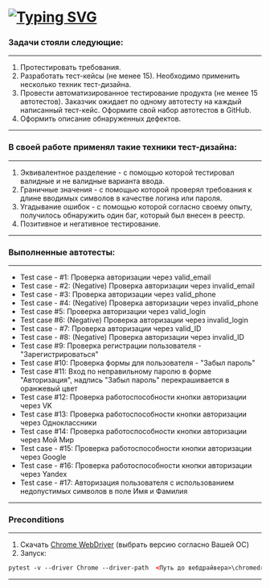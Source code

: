 # [![Typing SVG](https://readme-typing-svg.herokuapp.com?font=Fira+Code&pause=1000&width=800&lines=%D0%98%D1%82%D0%BE%D0%B3%D0%BE%D0%B2%D1%8B%D0%B9+%D0%BF%D1%80%D0%BE%D0%B5%D0%BA%D1%82+%D0%BF%D0%BE+%D0%B0%D0%B2%D1%82%D0%BE%D0%BC%D0%B0%D1%82%D0%B8%D0%B7%D0%B0%D1%86%D0%B8%D0%B8+%D1%82%D0%B5%D1%81%D1%82%D0%B8%D1%80%D0%BE%D0%B2%D0%B0%D0%BD%D0%B8%D1%8F+-+Selenium)](https://git.io/typing-svg) #

### Задачи стояли следующие: 
---
1. Протестировать требования.
2. Разработать тест-кейсы (не менее 15). Необходимо применить несколько техник тест-дизайна.
3. Провести автоматизированное тестирование продукта (не менее 15 автотестов). Заказчик ожидает по одному автотесту на каждый написанный тест-кейс. Оформите свой набор автотестов в GitHub.
4. Оформить описание обнаруженных дефектов.
---
### В своей работе применял такие техники тест-дизайна:
---
1. Эквивалентное разделение - с помощью которой тестировал валидные и не валидные варианта ввода.  
2. Граничные значения - с помощью которой проверял требования к длине вводимых символов в качестве логина или пароля.   
3. Угадывание ошибок - с помощью которой согласно своему опыту, получилось обнаружить один баг, который был внесен в реестр.  
4. Позитивное и негативное тестирование.   
---
### Выполненные автотесты:
---
* Test case - #1:
Проверка авторизации через valid_email
* Test case - #2: (Negative)
Проверка авторизации через invalid_email
* Test case - #3:
 Проверка авторизации через valid_phone
* Test case - #4: (Negative)
 Проверка авторизации через invalid_phone
* Test case #5:
 Проверка авторизации через valid_login
* Test case #6: (Negative)
 Проверка авторизации через invalid_login
* Test case - #7:
 Проверка авторизации через valid_ID
* Test case - #8: (Negative)
 Проверка авторизации через invalid_ID
* Test case #9:
 Проверка регистрации пользователя - "Зарегистрироваться"
* Test case #10:
 Проверка формы для пользователя - "Забыл пароль"
* Test case #11:
 Вход по неправильному паролю в форме "Авторизация", надпись "Забыл пароль" перекрашивается в оранжевый цвет
* Test case #12:
 Проверка работоспособности кнопки авторизации через VK
* Test case #13:
 Проверка работоспособности кнопки авторизации через Одноклассники
* Test case #14:
 Проверка работоспособности кнопки авторизации через Мой Мир
* Test case - #15:
 Проверка работоспособности кнопки авторизации через Google
* Test case - #16:
 Проверка работоспособности кнопки авторизации через Yandex
* Test case - #17:
 Авторизация пользователя с использованием недопустимых символов в поле Имя и Фамилия
---
### Preconditions
---
1. Скачать [Chrome WebDriver](https://chromedriver.chromium.org/downloads) (выбрать версию согласно Вашей ОС)
2. Запуск:
```html
pytest -v --driver Chrome --driver-path  <Путь до вебдрайвера>\chromedriver.exe tests_rostelecom.py 
```
---
